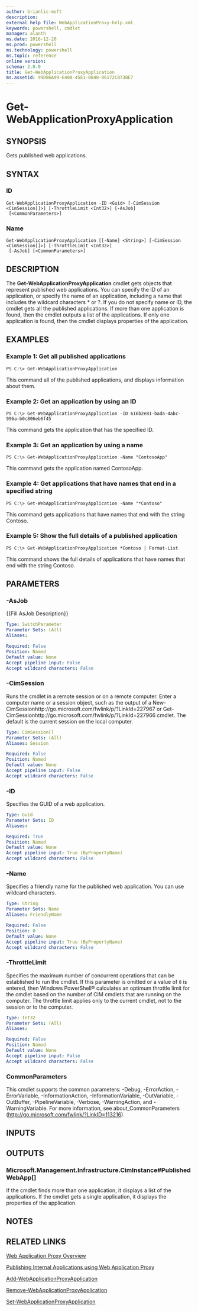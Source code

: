 ```yaml
---
author: brianlic-msft
description: 
external help file: WebApplicationProxy-help.xml
keywords: powershell, cmdlet
manager: alanth
ms.date: 2016-12-20
ms.prod: powershell
ms.technology: powershell
ms.topic: reference
online version: 
schema: 2.0.0
title: Get-WebApplicationProxyApplication
ms.assetid: 99D86A99-E40A-45E1-B048-06172CB73BE7
---
```


# Get-WebApplicationProxyApplication

## SYNOPSIS
Gets published web applications.

## SYNTAX

### ID
```
Get-WebApplicationProxyApplication -ID <Guid> [-CimSession <CimSession[]>] [-ThrottleLimit <Int32>] [-AsJob]
 [<CommonParameters>]
```

### Name
```
Get-WebApplicationProxyApplication [[-Name] <String>] [-CimSession <CimSession[]>] [-ThrottleLimit <Int32>]
 [-AsJob] [<CommonParameters>]
```

## DESCRIPTION
The **Get-WebApplicationProxyApplication** cmdlet gets objects that represent published web applications.
You can specify the ID of an application, or specify the name of an application, including a name that includes the wildcard characters * or ?.
If you do not specify name or ID, the cmdlet gets all the published applications.
If more than one application is found, then the cmdlet outputs a list of the applications.
If only one application is found, then the cmdlet displays properties of the application.

## EXAMPLES

### Example 1: Get all published applications
```
PS C:\> Get-WebApplicationProxyApplication
```

This command all of the published applications, and displays information about them.

### Example 2: Get an application by using an ID
```
PS C:\> Get-WebApplicationProxyApplication -ID 616b2e81-bada-4abc-996a-b0c806eb6f45
```

This command gets the application that has the specified ID.

### Example 3: Get an application by using a name
```
PS C:\> Get-WebApplicationProxyApplication -Name "ContosoApp"
```

This command gets the application named ContosoApp.

### Example 4: Get applications that have names that end in a specified string
```
PS C:\> Get-WebApplicationProxyApplication -Name "*Contoso"
```

This command gets applications that have names that end with the string Contoso.

### Example 5: Show the full details of a published application
```
PS C:\> Get-WebApplicationProxyApplication *Contoso | Format-List
```

This command shows the full details of applications that have names that end with the string Contoso.

## PARAMETERS

### -AsJob
{{Fill AsJob Description}}

```yaml
Type: SwitchParameter
Parameter Sets: (All)
Aliases: 

Required: False
Position: Named
Default value: None
Accept pipeline input: False
Accept wildcard characters: False
```

### -CimSession
Runs the cmdlet in a remote session or on a remote computer.
Enter a computer name or a session object, such as the output of a New-CimSessionhttp://go.microsoft.com/fwlink/p/?LinkId=227967 or Get-CimSessionhttp://go.microsoft.com/fwlink/p/?LinkId=227966 cmdlet.
The default is the current session on the local computer.

```yaml
Type: CimSession[]
Parameter Sets: (All)
Aliases: Session

Required: False
Position: Named
Default value: None
Accept pipeline input: False
Accept wildcard characters: False
```

### -ID
Specifies the GUID of a web application.

```yaml
Type: Guid
Parameter Sets: ID
Aliases: 

Required: True
Position: Named
Default value: None
Accept pipeline input: True (ByPropertyName)
Accept wildcard characters: False
```

### -Name
Specifies a friendly name for the published web application.
You can use wildcard characters.

```yaml
Type: String
Parameter Sets: Name
Aliases: FriendlyName

Required: False
Position: 0
Default value: None
Accept pipeline input: True (ByPropertyName)
Accept wildcard characters: False
```

### -ThrottleLimit
Specifies the maximum number of concurrent operations that can be established to run the cmdlet.
If this parameter is omitted or a value of `0` is entered, then Windows PowerShell® calculates an optimum throttle limit for the cmdlet based on the number of CIM cmdlets that are running on the computer.
The throttle limit applies only to the current cmdlet, not to the session or to the computer.

```yaml
Type: Int32
Parameter Sets: (All)
Aliases: 

Required: False
Position: Named
Default value: None
Accept pipeline input: False
Accept wildcard characters: False
```

### CommonParameters
This cmdlet supports the common parameters: -Debug, -ErrorAction, -ErrorVariable, -InformationAction, -InformationVariable, -OutVariable, -OutBuffer, -PipelineVariable, -Verbose, -WarningAction, and -WarningVariable. For more information, see about_CommonParameters (http://go.microsoft.com/fwlink/?LinkID=113216).

## INPUTS

## OUTPUTS

### Microsoft.Management.Infrastructure.CimInstance#PublishedWebApp[]
If the cmdlet finds more than one application, it displays a list of the applications.
If the cmdlet gets a single application, it displays the properties of the application.

## NOTES

## RELATED LINKS

[Web Application Proxy Overview](http://technet.microsoft.com/library/dn280944.aspx)

[Publishing Internal Applications using Web Application Proxy](http://technet.microsoft.com/library/dn383650.aspx)

[Add-WebApplicationProxyApplication](./Add-WebApplicationProxyApplication.md)

[Remove-WebApplicationProxyApplication](./Remove-WebApplicationProxyApplication.md)

[Set-WebApplicationProxyApplication](./Set-WebApplicationProxyApplication.md)

